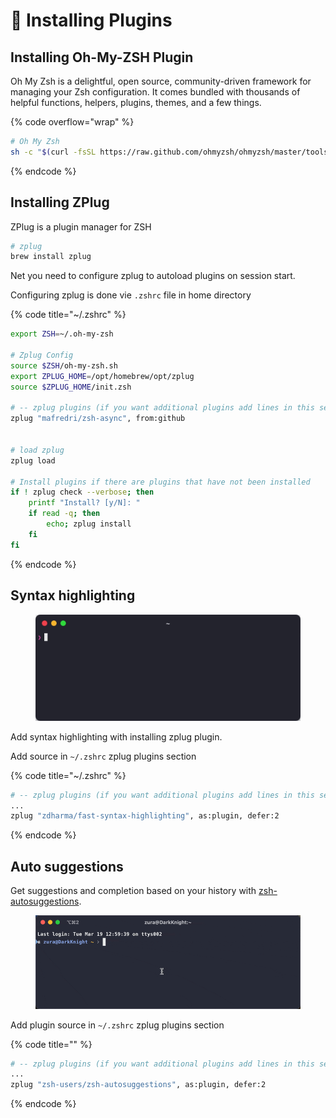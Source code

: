 # 🧩 Installing Plugins

## Installing Oh-My-ZSH Plugin

Oh My Zsh is a delightful, open source, community-driven framework for managing your Zsh configuration. It comes bundled with thousands of helpful functions, helpers, plugins, themes, and a few things.

{% code overflow="wrap" %}
```bash
# Oh My Zsh
sh -c "$(curl -fsSL https://raw.github.com/ohmyzsh/ohmyzsh/master/tools/install.sh)"
```
{% endcode %}



## Installing ZPlug

ZPlug is a plugin manager for ZSH

```bash
# zplug
brew install zplug
```

Net you need to configure zplug to autoload plugins on session start.

Configuring zplug is done vie `.zshrc` file in home directory

{% code title="~/.zshrc" %}
```bash
export ZSH=~/.oh-my-zsh

# Zplug Config
source $ZSH/oh-my-zsh.sh
export ZPLUG_HOME=/opt/homebrew/opt/zplug
source $ZPLUG_HOME/init.zsh

# -- zplug plugins (if you want additional plugins add lines in this section)
zplug "mafredri/zsh-async", from:github


# load zplug
zplug load

# Install plugins if there are plugins that have not been installed
if ! zplug check --verbose; then
    printf "Install? [y/N]: "
    if read -q; then
        echo; zplug install
    fi
fi

```
{% endcode %}



## Syntax highlighting

<figure><img src="../.gitbook/assets/1XItfmpUtwxZP7uTwt8P1ag.gif" alt=""><figcaption></figcaption></figure>

Add syntax highlighting with installing zplug plugin.

Add source in `~/.zshrc` zplug plugins section

{% code title="~/.zshrc" %}
```bash
# -- zplug plugins (if you want additional plugins add lines in this section)
...
zplug "zdharma/fast-syntax-highlighting", as:plugin, defer:2
```
{% endcode %}



## Auto suggestions

Get suggestions and completion based on your history with [zsh-autosuggestions](https://github.com/zsh-users/zsh-autosuggestions).

<figure><img src="../.gitbook/assets/CleanShot 2024-03-19 at 13.02.03.gif" alt=""><figcaption></figcaption></figure>

Add plugin source in `~/.zshrc` zplug plugins section

{% code title="" %}
```bash
# -- zplug plugins (if you want additional plugins add lines in this section)
...
zplug "zsh-users/zsh-autosuggestions", as:plugin, defer:2
```
{% endcode %}

